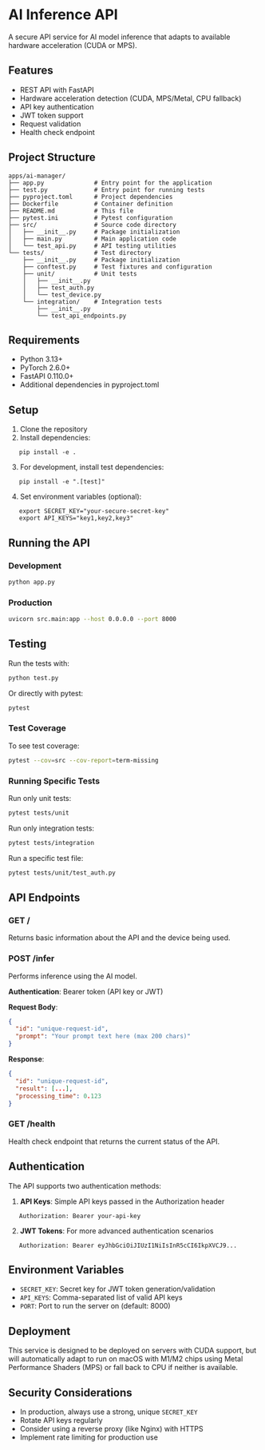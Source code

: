 # AI Inference API

A secure API service for AI model inference that adapts to available hardware acceleration (CUDA or MPS).

## Features

* REST API with FastAPI
* Hardware acceleration detection (CUDA, MPS/Metal, CPU fallback)
* API key authentication
* JWT token support
* Request validation
* Health check endpoint

## Project Structure

```
apps/ai-manager/
├── app.py              # Entry point for the application
├── test.py             # Entry point for running tests
├── pyproject.toml      # Project dependencies
├── Dockerfile          # Container definition
├── README.md           # This file
├── pytest.ini          # Pytest configuration
├── src/                # Source code directory
│   ├── __init__.py     # Package initialization
│   ├── main.py         # Main application code
│   └── test_api.py     # API testing utilities
└── tests/              # Test directory
    ├── __init__.py     # Package initialization
    ├── conftest.py     # Test fixtures and configuration
    ├── unit/           # Unit tests
    │   ├── __init__.py
    │   ├── test_auth.py
    │   └── test_device.py
    └── integration/    # Integration tests
        ├── __init__.py
        └── test_api_endpoints.py
```

## Requirements

* Python 3.13+
* PyTorch 2.6.0+
* FastAPI 0.110.0+
* Additional dependencies in pyproject.toml

## Setup

1. Clone the repository
2. Install dependencies:
   

```
   pip install -e .
   ```

3. For development, install test dependencies:
   

```
   pip install -e ".[test]"
   ```

4. Set environment variables (optional):
   

```
   export SECRET_KEY="your-secure-secret-key"
   export API_KEYS="key1,key2,key3"
   ```

## Running the API

### Development

```bash
python app.py
```

### Production

```bash
uvicorn src.main:app --host 0.0.0.0 --port 8000
```

## Testing

Run the tests with:

```bash
python test.py
```

Or directly with pytest:

```bash
pytest
```

### Test Coverage

To see test coverage:

```bash
pytest --cov=src --cov-report=term-missing
```

### Running Specific Tests

Run only unit tests:

```bash
pytest tests/unit
```

Run only integration tests:

```bash
pytest tests/integration
```

Run a specific test file:

```bash
pytest tests/unit/test_auth.py
```

## API Endpoints

### GET /

Returns basic information about the API and the device being used.

### POST /infer

Performs inference using the AI model.

**Authentication**: Bearer token (API key or JWT)

**Request Body**:

```json
{
  "id": "unique-request-id",
  "prompt": "Your prompt text here (max 200 chars)"
}
```

**Response**:

```json
{
  "id": "unique-request-id",
  "result": [...],
  "processing_time": 0.123
}
```

### GET /health

Health check endpoint that returns the current status of the API.

## Authentication

The API supports two authentication methods:

1. **API Keys**: Simple API keys passed in the Authorization header
   

```
   Authorization: Bearer your-api-key
   ```

2. **JWT Tokens**: For more advanced authentication scenarios
   

```
   Authorization: Bearer eyJhbGciOiJIUzI1NiIsInR5cCI6IkpXVCJ9...
   ```

## Environment Variables

* `SECRET_KEY`: Secret key for JWT token generation/validation
* `API_KEYS`: Comma-separated list of valid API keys
* `PORT`: Port to run the server on (default: 8000)

## Deployment

This service is designed to be deployed on servers with CUDA support, but will automatically adapt to run on macOS with M1/M2 chips using Metal Performance Shaders (MPS) or fall back to CPU if neither is available.

## Security Considerations

* In production, always use a strong, unique `SECRET_KEY`
* Rotate API keys regularly
* Consider using a reverse proxy (like Nginx) with HTTPS
* Implement rate limiting for production use

